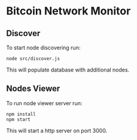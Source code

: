 # Bitcoin Network Monitor
## Discover
To start node discovering run:

    node src/discover.js
This will populate database with additional nodes.

## Nodes Viewer
To run node viewer server run:

    npm install
    npm start

This will start a http server on port 3000.
